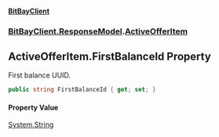 #### [BitBayClient](./index.md 'index')
### [BitBayClient.ResponseModel](./BitBayClient-ResponseModel.md 'BitBayClient.ResponseModel').[ActiveOfferItem](./BitBayClient-ResponseModel-ActiveOfferItem.md 'BitBayClient.ResponseModel.ActiveOfferItem')
## ActiveOfferItem.FirstBalanceId Property
First balance UUID.  
```csharp
public string FirstBalanceId { get; set; }
```
#### Property Value
[System.String](https://docs.microsoft.com/en-us/dotnet/api/System.String 'System.String')  
